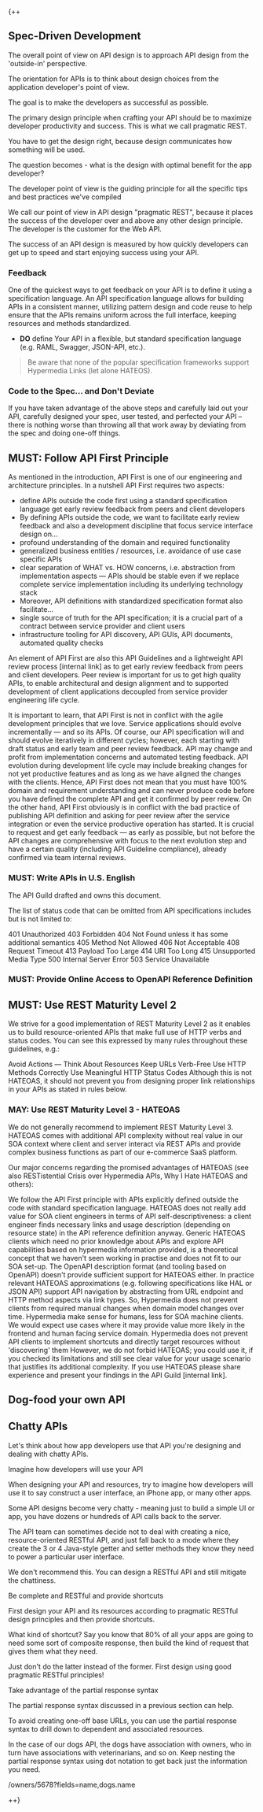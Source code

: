 {++

## Spec-Driven Development 

The overall point of view on API design is to approach API design from the 'outside-in' perspective.

The orientation for APIs is to think about design choices from the application developer's point of view. 

The goal is to make the developers as successful as possible.

The primary design principle when crafting your API should be to maximize developer productivity and success. This is what we call pragmatic REST.

You have to get the design right, because design communicates how something will be used.

The question becomes - what is the design with optimal benefit for the app developer?

The developer point of view is the guiding principle for all the specific tips and best practices we've compiled

We call our point of view in API design "pragmatic REST", because it places the success of the developer over and above any other design principle. The developer is the customer for the Web API.

The success of an API design is measured by how quickly developers can get up to speed and start enjoying success using your API.

### Feedback

One of the quickest ways to get feedback on your API is to define it using a specification language. An API specification language allows for building APIs in a consistent manner, utilizing pattern design and code reuse to help ensure that the APIs remains uniform across the full interface, keeping resources and methods standardized.

- **DO** define Your API in a flexible, but standard specification language (e.g. RAML, Swagger, JSON-API, etc.).

> Be aware that none of the popular specification frameworks support Hypermedia Links (let alone HATEOS). <!-- TODO: link to Jimmy Bogart blog -->

### Code to the Spec... and Don't Deviate

If you have taken advantage of the above steps and carefully laid out your API, carefully designed your spec, user tested, and perfected your API – there is nothing worse than throwing all that work away by deviating from the spec and doing one-off things.

## MUST: Follow API First Principle

As mentioned in the introduction, API First is one of our engineering and architecture principles. In a nutshell API First requires two aspects:

- define APIs outside the code first using a standard specification language get early review feedback from peers and client developers
- By defining APIs outside the code, we want to facilitate early review feedback and also a development discipline that focus service interface design on...
- profound understanding of the domain and required functionality
- generalized business entities / resources, i.e. avoidance of use case specific APIs
- clear separation of WHAT vs. HOW concerns, i.e. abstraction from implementation aspects — APIs should be stable even if we 
    replace complete service implementation including its underlying technology stack
- Moreover, API definitions with standardized specification format also facilitate...
- single source of truth for the API specification; it is a crucial part of a contract between service provider and client users
- infrastructure tooling for API discovery, API GUIs, API documents, automated quality checks

An element of API First are also this API Guidelines and a lightweight API review process [internal link] as to get early review feedback from peers and client developers. Peer review is important for us to get high quality APIs, to enable architectural and design alignment and to supported development of client applications decoupled from service provider engineering life cycle.

It is important to learn, that API First is not in conflict with the agile development principles that we love. Service applications should evolve incrementally — and so its APIs. Of course, our API specification will and should evolve iteratively in different cycles; however, each starting with draft status and early team and peer review feedback. API may change and profit from implementation concerns and automated testing feedback. API evolution during development life cycle may include breaking changes for not yet productive features and as long as we have aligned the changes with the clients. Hence, API First does not mean that you must have 100% domain and requirement understanding and can never produce code before you have defined the complete API and get it confirmed by peer review. On the other hand, API First obviously is in conflict with the bad practice of publishing API definition and asking for peer review after the service integration or even the service productive operation has started. It is crucial to request and get early feedback — as early as possible, but not before the API changes are comprehensive with focus to the next evolution step and have a certain quality (including API Guideline compliance), already confirmed via team internal reviews.

### MUST: Write APIs in U.S. English

The API Guild drafted and owns this document.

The list of status code that can be omitted from API specifications includes but is not limited to:

401 Unauthorized
403 Forbidden
404 Not Found unless it has some additional semantics
405 Method Not Allowed
406 Not Acceptable
408 Request Timeout
413 Payload Too Large
414 URI Too Long
415 Unsupported Media Type
500 Internal Server Error
503 Service Unavailable

### MUST: Provide Online Access to OpenAPI Reference Definition

## MUST: Use REST Maturity Level 2

We strive for a good implementation of REST Maturity Level 2 as it enables us to build resource-oriented APIs that make full use of HTTP verbs and status codes. You can see this expressed by many rules throughout these guidelines, e.g.:

Avoid Actions — Think About Resources
Keep URLs Verb-Free
Use HTTP Methods Correctly
Use Meaningful HTTP Status Codes
Although this is not HATEOAS, it should not prevent you from designing proper link relationships in your APIs as stated in rules below.

### MAY: Use REST Maturity Level 3 - HATEOAS

We do not generally recommend to implement REST Maturity Level 3. HATEOAS comes with additional API complexity without real value in our SOA context where client and server interact via REST APIs and provide complex business functions as part of our e-commerce SaaS platform.

Our major concerns regarding the promised advantages of HATEOAS (see also RESTistential Crisis over Hypermedia APIs, Why I Hate HATEOAS and others):

We follow the API First principle with APIs explicitly defined outside the code with standard specification language. HATEOAS does not really add value for SOA client engineers in terms of API self-descriptiveness: a client engineer finds necessary links and usage description (depending on resource state) in the API reference definition anyway.
Generic HATEOAS clients which need no prior knowledge about APIs and explore API capabilities based on hypermedia information provided, is a theoretical concept that we haven't seen working in practise and does not fit to our SOA set-up. The OpenAPI description format (and tooling based on OpenAPI) doesn't provide sufficient support for HATEOAS either.
In practice relevant HATEOAS approximations (e.g. following specifications like HAL or JSON API) support API navigation by abstracting from URL endpoint and HTTP method aspects via link types. So, Hypermedia does not prevent clients from required manual changes when domain model changes over time.
Hypermedia make sense for humans, less for SOA machine clients. We would expect use cases where it may provide value more likely in the frontend and human facing service domain.
Hypermedia does not prevent API clients to implement shortcuts and directly target resources without 'discovering' them
However, we do not forbid HATEOAS; you could use it, if you checked its limitations and still see clear value for your usage scenario that justifies its additional complexity. If you use HATEOAS please share experience and present your findings in the API Guild [internal link].


## Dog-food your own API

## Chatty APIs

Let's think about how app developers use that API you're designing and dealing with chatty APIs.

Imagine how developers will use your API

When designing your API and resources, try to imagine how developers will use it to say construct a user interface, an iPhone app, or many other apps.

Some API designs become very chatty - meaning just to build a simple UI or app, you have dozens or hundreds of API calls back to the server.

The API team can sometimes decide not to deal with creating a nice, resource-oriented RESTful API, and just fall back to a mode where they create the 3 or 4 Java-style getter and setter methods they know they need to power a particular user interface.

We don't recommend this. You can design a RESTful API and still mitigate the chattiness.

Be complete and RESTful and provide shortcuts

First design your API and its resources according to pragmatic RESTful design principles and then provide shortcuts.

What kind of shortcut? Say you know that 80% of all your apps are going to need some sort of composite response, then build the kind of request that gives them what they need.

Just don't do the latter instead of the former. First design using good pragmatic RESTful principles!

Take advantage of the partial response syntax

The partial response syntax discussed in a previous section can help.

To avoid creating one-off base URLs, you can use the partial response syntax to drill down to dependent and associated resources.

In the case of our dogs API, the dogs have association with owners, who in turn have associations with veterinarians, and so on. Keep nesting the partial response syntax using dot notation to get back just the information you need.

/owners/5678?fields=name,dogs.name

++}